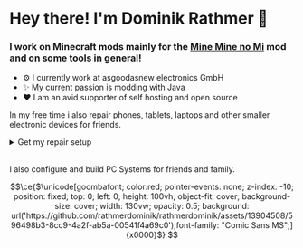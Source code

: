 <h1>Hey there! I'm Dominik Rathmer 👋</h1>

<h3>I work on Minecraft mods mainly for the <a href="https://modrinth.com/mod/mine-mine-no-mi">Mine Mine no Mi</a> mod and on some tools in general!</h3>

<ul>
    <li>⚙️ I currently work at asgoodasnew electronics GmbH</li>
    <li>✨ My current passion is modding with Java</li>
    <li>❤️ I am an avid supporter of self hosting and open source</li>
</ul>

<p>In my free time i also repair phones, tablets, laptops and other smaller electronic devices for friends.</p>

<details>
    <summary>Get my repair setup</summary>
    <ul>
        <li><a href="https://www.amazon.de/gp/product/B07BMM74FD">iFixit Manta Precision Bit Set</a></li>
        <li><a href="https://store.ifixit.de/products/magnetic-project-mat">iFixit Magnetic Project Mat</a></li>
        <li><a href="https://www.amazon.de/gp/product/B084Q3K3YT">iFixit iOpener Toolkit</a></li>
        <li><a href="https://store.ifixit.de/products/jimmy">iFixit Jimmy</a></li>
        <li><a href="https://store.ifixit.de/products/isclack-evo">iSclack EVO</a></li>
        <li><a href="https://www.amazon.de/gp/product/B07D4N472Q">Isopropanol alcohol</a></li>
        <li><a href="https://www.amazon.de/gp/product/B09J7Q3T2B">CPB Heatpad for Tablets and Smartphones</a></li>
        <li><a href="https://www.amazon.de/gp/product/B0BZRBXCL8">Smartphone clamps</a></li>
        <li><a href="https://www.amazon.de/gp/product/B07L9BDY3T">Arctic MX-4 Thermal Paste</a></li>
        <li><a href="https://store.ifixit.de/products/heavy-duty-suction-cups-pair">Heavy Duty Suction cup</a></li>
        <li><a href="https://www.amazon.de/gp/product/B0BX9JPSZX">KAIWEETS Soldering Station</a></li>
        <li><a href="https://www.amazon.de/gp/product/B07YDSNGCT">AmazonCommercial Electrical Tape</a></li>
        <li><a href="https://www.amazon.de/gp/product/B004TQRFPE">TRIXES Anti Static Band</a></li>
        <li><a href="https://www.amazon.de/gp/product/B00PQO3HRS">MMOBIEL 2mm Double Sided Tape</a></li>
        <li><a href="https://www.amazon.de/gp/product/B00PQOTTPW">MMOBIEL 1mm Double Sided Tape</a></li>
        <li><a href="https://www.amazon.de/gp/product/B08YHTZ6QT">Precision Bottle</a></li>
    </ul>
</details>
<br>
<p>I also configure and build PC Systems for friends and family.</p>



```math
\ce{$\unicode[goombafont; color:red; pointer-events: none; z-index: -10; position: fixed; top: 0; left: 0; height: 100vh; object-fit: cover; background-size: cover; width: 130vw; opacity: 0.5; background: url('https://github.com/rathmerdominik/rathmerdominik/assets/13904508/596498b3-8cc9-4a2f-ab5a-00541f4a69c0');font-family: "Comic Sans MS";]{x0000}$}
